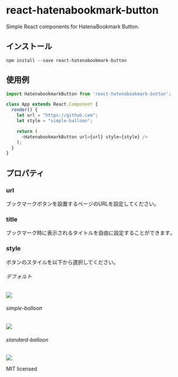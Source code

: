 # react-hatenabookmark-button
Simple React components for HatenaBookmark Button.

## インストール
```
npm install --save react-hatenabookmark-button
```

## 使用例
```javascript
import HatenabookmarkButton from 'react-hatenabookmark-button';

class App extends React.Component {
  render() {
    let url = "https://github.com";
    let style = "simple-balloon";

    return (
      <HatenabookmarkButton url={url} style={style} />
    );
  }
}
```

## プロパティ

### url
ブックマークボタンを設置するページのURLを設定してください｡

### title
ブックマーク時に表示されるタイトルを自由に設定することができます｡

### style
ボタンのスタイルを以下から選択してください｡

###### デフォルト
![](http://i.imgur.com/AuKmG2o.png)

###### simple-balloon
![](http://i.imgur.com/0fHSBhG.png)

###### standard-balloon
![](http://i.imgur.com/2166oFC.png)


MIT licensed
